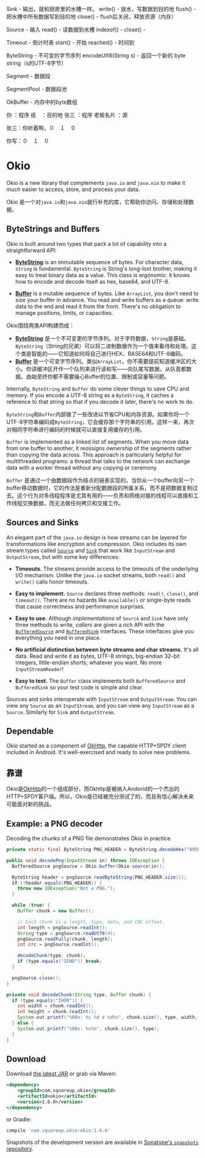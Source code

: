 Sink - 输出，就和厨房里的水槽一样。
	write() - 放水，写数据到目的地
	flush() - 把水槽中所有数据写到目的地
	close() - flush后关闭，释放资源（内存）

Source - 输入
	read() - 读数据到水槽
	indexof() - 
	close() - 

Timeout - 倒计时表
	start() - 开始
	reached() - 时间到

ByteString - 不可变的字节序列
	encodeUtf8(String s) - 返回一个新的 byte string（s的UTF-8字节）

Segment - 数据段

SegmentPool - 数据段池
	

OkBuffer - 内存中的byte数组

你 ：程序
纸　：目的地
张三 ：程序
老板名片 ：源

张三：你听着啊，０　１　０

你写：０　１　０

Okio
====

Okio is a new library that complements `java.io` and `java.nio` to make it much
easier to access, store, and process your data.

Okio 是一个对`java.io`和`java.nio`就行补充的库，它帮助你访问、存储和处理数据。

ByteStrings and Buffers
-----------------------

Okio is built around two types that pack a lot of capability into a
straightforward API:

 * [**ByteString**][3] is an immutable sequence of bytes. For character data, `String`
   is fundamental. `ByteString` is String's long-lost brother, making it easy to
   treat binary data as a value. This class is ergonomic: it knows how to encode
   and decode itself as hex, base64, and UTF-8.

 * [**Buffer**][4] is a mutable sequence of bytes. Like `ArrayList`, you don't need
   to size your buffer in advance. You read and write buffers as a queue: write
   data to the end and read it from the front. There's no obligation to manage
   positions, limits, or capacities.

Okio围绕两类API构建而成：
- [**ByteString**][3] 是一个不可变更的字节序列。对于字符数据，`String`是基础。`ByteString`（String的兄弟）可以将二进制数据作为一个值来看待和处理。这个类是智能的——它知道如何将自己进行HEX、BASE64和UTF-8编码。
- [**Buffer**][4] 是一个可变字节序列。类似`ArrayList`，你不需要提前知道缓冲区的大小。你讲缓冲区开作一个队列来进行读和写——向队尾写数据，从队首都数据。由始至终你都不需要操心Buffer的位置、限制或容量等问题。

Internally, `ByteString` and `Buffer` do some clever things to save CPU and
memory. If you encode a UTF-8 string as a `ByteString`, it caches a reference to
that string so that if you decode it later, there's no work to do.

`ByteString`和`Buffer`内部做了一些改进以节省CPU和内存资源。如果你将一个UTF-8字符串编码成`ByteString`，它会缓存那个字符串的引用。这样一来，再次对相同字符串进行编码的时候就可以直接复用缓存的引用。

`Buffer` is implemented as a linked list of segments. When you move data from
one buffer to another, it _reassigns ownership_ of the segments rather than
copying the data across. This approach is particularly helpful for multithreaded
programs: a thread that talks to the network can exchange data with a worker
thread without any copying or ceremony.

`Buffer` 是通过一个由数据段作为结点的链表实现的。当你从一个buffer向另一个buffer移动数据时，它的作法是重新分配数据段的所属关系，而不是把数据复制过去。这个行为对多线程程序是尤其有用的——负责和网络对接的线程可以直接和工作线程交换数据，而无法做任何拷贝和交接工作。

Sources and Sinks
-----------------

An elegant part of the `java.io` design is how streams can be layered for
transformations like encryption and compression. Okio includes its own stream
types called [`Source`][5] and [`Sink`][6] that work like `InputStream` and
`OutputStream`, but with some key differences:

 * **Timeouts.** The streams provide access to the timeouts of the underlying
   I/O mechanism. Unlike the `java.io` socket streams, both `read()` and
   `write()` calls honor timeouts.

 * **Easy to implement.** `Source` declares three methods: `read()`, `close()`,
   and `timeout()`. There are no hazards like `available()` or single-byte reads
   that cause correctness and performance surprises.

 * **Easy to use.** Although _implementations_ of `Source` and `Sink` have only
   three methods to write, _callers_ are given a rich API with the
   [`BufferedSource`][7] and [`BufferedSink`][8] interfaces. These interfaces give you
   everything you need in one place.

 * **No artificial distinction between byte streams and char streams.** It's all
   data. Read and write it as bytes, UTF-8 strings, big-endian 32-bit integers,
   little-endian shorts; whatever you want. No more `InputStreamReader`!

 * **Easy to test.** The `Buffer` class implements both `BufferedSource` and
   `BufferedSink` so your test code is simple and clear.

Sources and sinks interoperate with `InputStream` and `OutputStream`. You can
view any `Source` as an `InputStream`, and you can view any `InputStream` as a
`Source`. Similarly for `Sink` and `OutputStream`.

Dependable
----------

Okio started as a component of [OkHttp][1], the capable HTTP+SPDY client
included in Android. It's well-exercised and ready to solve new problems.

靠谱
----------

Okio是[OkHttp][1]的一个组成部分，而Okhttp是被纳入Andorid的一个杰出的HTTP+SPDY客户端。所以，Okio是已经被充分测试了的，而且有信心解决未来可能面对新的挑战。


Example: a PNG decoder
----------------------

Decoding the chunks of a PNG file demonstrates Okio in practice.

```java
private static final ByteString PNG_HEADER = ByteString.decodeHex("89504e470d0a1a0a");

public void decodePng(InputStream in) throws IOException {
  BufferedSource pngSource = Okio.buffer(Okio.source(in));

  ByteString header = pngSource.readByteString(PNG_HEADER.size());
  if (!header.equals(PNG_HEADER)) {
    throw new IOException("Not a PNG.");
  }

  while (true) {
    Buffer chunk = new Buffer();

    // Each chunk is a length, type, data, and CRC offset.
    int length = pngSource.readInt();
    String type = pngSource.readUtf8(4);
    pngSource.readFully(chunk, length);
    int crc = pngSource.readInt();

    decodeChunk(type, chunk);
    if (type.equals("IEND")) break;
  }

  pngSource.close();
}

private void decodeChunk(String type, Buffer chunk) {
  if (type.equals("IHDR")) {
    int width = chunk.readInt();
    int height = chunk.readInt();
    System.out.printf("%08x: %s %d x %d%n", chunk.size(), type, width, height);
  } else {
    System.out.printf("%08x: %s%n", chunk.size(), type);
  }
}
```

Download
--------

Download [the latest JAR][2] or grab via Maven:
```xml
<dependency>
    <groupId>com.squareup.okio</groupId>
    <artifactId>okio</artifactId>
    <version>1.6.0</version>
</dependency>
```
or Gradle:
```groovy
compile 'com.squareup.okio:okio:1.6.0'
```

Snapshots of the development version are available in [Sonatype's `snapshots` repository][snap].


 [1]: https://github.com/square/okhttp
 [2]: https://search.maven.org/remote_content?g=com.squareup.okio&a=okio&v=LATEST
 [3]: http://square.github.io/okio/1.x/okio/okio/ByteString.html
 [4]: http://square.github.io/okio/1.x/okio/okio/Buffer.html
 [5]: http://square.github.io/okio/1.x/okio/okio/Source.html
 [6]: http://square.github.io/okio/1.x/okio/okio/Sink.html
 [7]: http://square.github.io/okio/1.x/okio/okio/BufferedSource.html
 [8]: http://square.github.io/okio/1.x/okio/okio/BufferedSink.html
 [snap]: https://oss.sonatype.org/content/repositories/snapshots/



